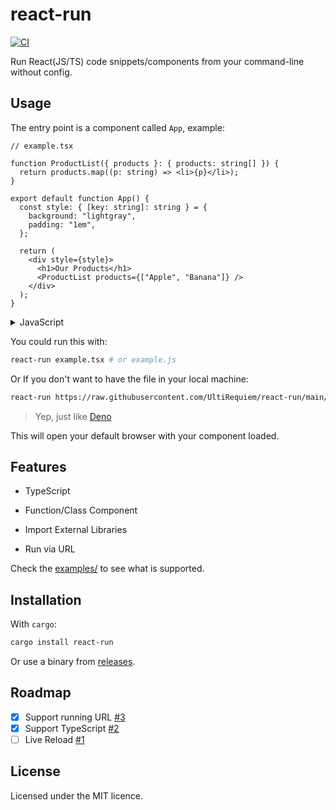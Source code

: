 # react-run

[![CI](https://github.com/UltiRequiem/react-run/actions/workflows/ci.yaml/badge.svg)](https://github.com/UltiRequiem/react-run/actions/workflows/ci.yaml)

Run React(JS/TS) code snippets/components from your command-line without config.

## Usage

The entry point is a component called `App`, example:

```tsx
// example.tsx

function ProductList({ products }: { products: string[] }) {
  return products.map((p: string) => <li>{p}</li>);
}

export default function App() {
  const style: { [key: string]: string } = {
    background: "lightgray",
    padding: "1em",
  };

  return (
    <div style={style}>
      <h1>Our Products</h1>
      <ProductList products={["Apple", "Banana"]} />
    </div>
  );
}
```

<details>

  <summary>JavaScript</summary>

```javascript
// example.js
export default function App() {
  const [count, setCount] = React.useState(0);

  return (
    <div style={{ background: "purple", color: "white", padding: "10px" }}>
      <h1>Hello World</h1>
      <p>{count}</p>
      <button onClick={() => setCount(count + Math.random())}>+ random</button>
    </div>
  );
}
```

</details>

You could run this with:

```sh
react-run example.tsx # or example.js
```

Or If you don't want to have the file in your local machine:

```sh
react-run https://raw.githubusercontent.com/UltiRequiem/react-run/main/examples/typescript.tsx
```

> Yep, just like [Deno](https://deno.land)

This will open your default browser with your component loaded.

## Features

- TypeScript

- Function/Class Component

- Import External Libraries

- Run via URL

Check the [examples/](./examples) to see what is supported.

## Installation

With `cargo`:

```sh
cargo install react-run
```

Or use a binary from
[releases](https://github.com/UltiRequiem/react-run/releases/latest).

## Roadmap

- [x] Support running URL [#3](https://github.com/UltiRequiem/react-run/issues/3)
- [x] Support TypeScript [#2](https://github.com/UltiRequiem/react-run/issues/2)
- [ ] Live Reload [#1](https://github.com/UltiRequiem/react-run/issues/1)

## License

Licensed under the MIT licence.
